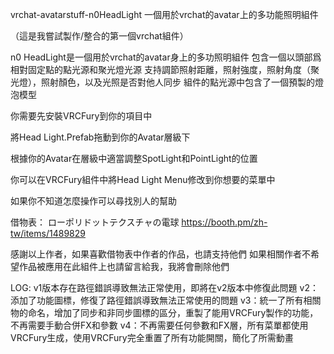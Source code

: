  vrchat-avatarstuff-n0HeadLight
一個用於vrchat的avatar上的多功能照明組件


（這是我嘗試製作/整合的第一個vrchat組件）

n0 HeadLight是一個用於vrchat的avatar身上的多功照明組件
包含一個以頭部爲相對固定點的點光源和聚光燈光源
支持調節照射距離，照射強度，照射角度（聚光燈），照射顏色，以及光照是否對他人同步
組件的點光源中包含了一個預製的燈泡模型

你需要先安裝VRCFury到你的項目中

將Head Light.Prefab拖動到你的Avatar層級下

根據你的Avatar在層級中適當調整SpotLight和PointLight的位置

你可以在VRCFury組件中將Head Light Menu修改到你想要的菜單中

如果你不知道怎麼操作可以尋找別人的幫助


借物表：
ローポリドットテクスチャの電球
https://booth.pm/zh-tw/items/1489829

感謝以上作者，如果喜歡借物表中作者的作品，也請支持他們
如果相關作者不希望作品被應用在此組件上也請留言給我，我將會刪除他們

LOG:
v1版本存在路徑錯誤導致無法正常使用，即將在v2版本中修復此問題
v2：添加了功能圖標，修復了路徑錯誤導致無法正常使用的問題
v3：統一了所有相關物的命名，增加了同步和非同步圖標的區分，重製了能用VRCFury製作的功能，不再需要手動合併FX和參數
v4：不再需要任何參數和FX層，所有菜單都使用VRCFury生成，使用VRCFury完全重置了所有功能開關，簡化了所需動畫

